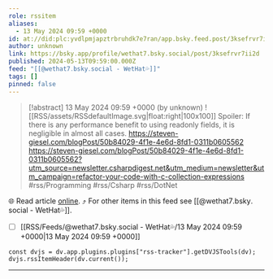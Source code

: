 ```yaml
---
role: rssitem
aliases:
  - 13 May 2024 09:59 +0000
id: at://did:plc:yvdlpmjapztrbruhdk7e7ran/app.bsky.feed.post/3ksefrvr7ii2d
author: unknown
link: https://bsky.app/profile/wethat7.bsky.social/post/3ksefrvr7ii2d
published: 2024-05-13T09:59:00.000Z
feed: "[[@wethat7․bsky․social - WetHat💦]]"
tags: []
pinned: false
---
```


> [!abstract] 13 May 2024 09:59 +0000 (by unknown)
> ![[RSS/assets/RSSdefaultImage.svg|float:right|100x100]] Spoiler: If there is any performance benefit to using readonly fields, it is negligible in almost all cases. https://steven-giesel.com/blogPost/50b84029-4f1e-4e6d-8fd1-0311b0605562 https://steven-giesel.com/blogPost/50b84029-4f1e-4e6d-8fd1-0311b0605562?utm_source=newsletter.csharpdigest.net&utm_medium=newsletter&utm_campaign=refactor-your-code-with-c-collection-expressions #rss/Programming #rss/Csharp #rss/DotNet

🌐 Read article [online](https://bsky.app/profile/wethat7.bsky.social/post/3ksefrvr7ii2d). ⤴ For other items in this feed see [[@wethat7․bsky․social - WetHat💦]].

- [ ] [[RSS/Feeds/@wethat7․bsky․social - WetHat💦/13 May 2024 09꞉59 +0000|13 May 2024 09꞉59 +0000]]

~~~dataviewjs
const dvjs = dv.app.plugins.plugins["rss-tracker"].getDVJSTools(dv);
dvjs.rssItemHeader(dv.current());
~~~

- - -